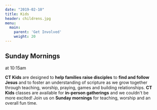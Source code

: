 ```yaml
---
date: "2019-02-10"
title: Kids
header: childrens.jpg
menu:
  main:
    parent: 'Get Involved'
    weight: 20
---
```


<h2 class="tight-header">Sunday Mornings</h2> at 10:15am

<br />

**CT Kids** are designed to **help families raise disciples** to **find and follow Jesus** and to foster an understanding of scripture as we grow together through teaching, worship, praying, games and building relationships.  **CT Kids** classes are available for **in-person gatherings** and we couldn't be more excited! Join us on **Sunday mornings** for teaching, worship and an overall fun time.

<br />